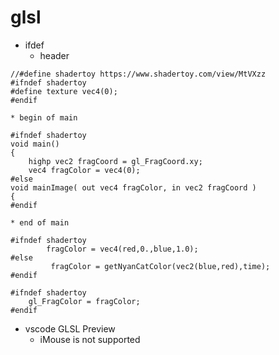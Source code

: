 # glsl
* ifdef
    * header
````
//#define shadertoy https://www.shadertoy.com/view/MtVXzz
#ifndef shadertoy
#define texture vec4(0);
#endif
````

    * begin of main
````
#ifndef shadertoy
void main()
{
    highp vec2 fragCoord = gl_FragCoord.xy;
    vec4 fragColor = vec4(0);
#else
void mainImage( out vec4 fragColor, in vec2 fragCoord )
{
#endif
````

    * end of main
````
#ifndef shadertoy
	    fragColor = vec4(red,0.,blue,1.0);
#else
         fragColor = getNyanCatColor(vec2(blue,red),time);    
#endif 

#ifndef shadertoy
    gl_FragColor = fragColor;
#endif 
````

* vscode GLSL Preview
    * iMouse is not supported
